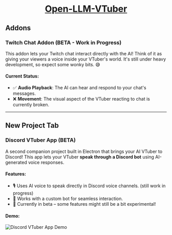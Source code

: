 <h1 align="center"><a href="https://github.com/Open-LLM-VTuber/Open-LLM-VTuber">Open-LLM-VTuber </a></h1> 

## Addons

### Twitch Chat Addon (BETA - Work in Progress)
This addon lets your Twitch chat interact directly with the AI! Think of it as giving your viewers a voice inside your VTuber's world. It's still under heavy development, so expect some wonky bits. 😅

#### Current Status:
- ✅ **Audio Playback**: The AI can hear and respond to your chat's messages.
- ❌ **Movement**: The visual aspect of the VTuber reacting to chat is currently broken.

---

## New Project Tab

### Discord VTuber App (BETA)
A second companion project built in Electron that brings your AI VTuber to Discord! This app lets your VTuber **speak through a Discord bot** using AI-generated voice responses.

#### Features:
- 🎙️ Uses AI voice to speak directly in Discord voice channels. (still work in progress)
- 🤖 Works with a custom bot for seamless interaction.
- 🧪 Currently in beta – some features might still be a bit experimental!

#### Demo:
![Discord VTuber App Demo](https://cdn.discordapp.com/attachments/1261573577459630144/1360215606984577024/image.png?ex=67fa4f00&is=67f8fd80&hm=fe8d07f7d4fb8f2f409d2a866754403d71c8e03a8f03ae0c5de00ae7868c11fd&)
